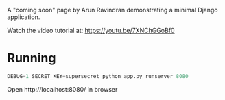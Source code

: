 A "coming soon" page by Arun Ravindran demonstrating a minimal Django application.

Watch the video tutorial at: https://youtu.be/7XNChGGoBf0


# Running

```python
DEBUG=1 SECRET_KEY=supersecret python app.py runserver 8080
```

Open http://localhost:8080/ in browser
